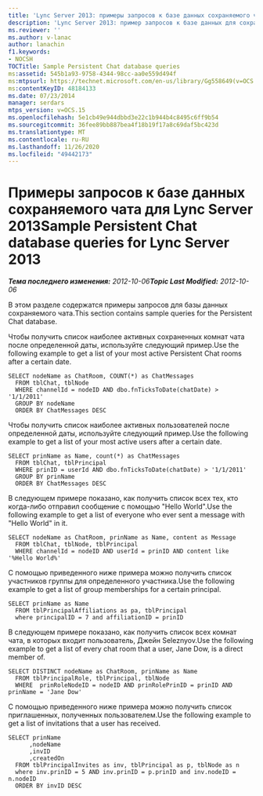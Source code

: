 ```yaml
---
title: 'Lync Server 2013: примеры запросов к базе данных сохраняемого чата'
description: 'Lync Server 2013: пример запросов к базе данных для сохраняемого чата.'
ms.reviewer: ''
ms.author: v-lanac
author: lanachin
f1.keywords:
- NOCSH
TOCTitle: Sample Persistent Chat database queries
ms:assetid: 545b1a93-9758-4344-98cc-aa0e559d494f
ms:mtpsurl: https://technet.microsoft.com/en-us/library/Gg558649(v=OCS.15)
ms:contentKeyID: 48184133
ms.date: 07/23/2014
manager: serdars
mtps_version: v=OCS.15
ms.openlocfilehash: 5e1cb49e944dbbd3e22c1b944b4c8495c6ff9b54
ms.sourcegitcommit: 36fee89bb887bea4f18b19f17a8c69daf5bc423d
ms.translationtype: MT
ms.contentlocale: ru-RU
ms.lasthandoff: 11/26/2020
ms.locfileid: "49442173"
---
```

# <a name="sample-persistent-chat-database-queries-for-lync-server-2013"></a><span data-ttu-id="dc95d-103">Примеры запросов к базе данных сохраняемого чата для Lync Server 2013</span><span class="sxs-lookup"><span data-stu-id="dc95d-103">Sample Persistent Chat database queries for Lync Server 2013</span></span>

<div data-xmlns="http://www.w3.org/1999/xhtml">

<div class="topic" data-xmlns="http://www.w3.org/1999/xhtml" data-msxsl="urn:schemas-microsoft-com:xslt" data-cs="https://msdn.microsoft.com/">

<div data-asp="https://msdn2.microsoft.com/asp">



</div>

<div id="mainSection">

<div id="mainBody"><span data-ttu-id="dc95d-104">

<span> </span></span><span class="sxs-lookup"><span data-stu-id="dc95d-104">

<span> </span></span></span>

<span data-ttu-id="dc95d-105">_**Тема последнего изменения:** 2012-10-06_</span><span class="sxs-lookup"><span data-stu-id="dc95d-105">_**Topic Last Modified:** 2012-10-06_</span></span>

<span data-ttu-id="dc95d-106">В этом разделе содержатся примеры запросов для базы данных сохраняемого чата.</span><span class="sxs-lookup"><span data-stu-id="dc95d-106">This section contains sample queries for the Persistent Chat database.</span></span>

<span data-ttu-id="dc95d-107">Чтобы получить список наиболее активных сохраненных комнат чата после определенной даты, используйте следующий пример.</span><span class="sxs-lookup"><span data-stu-id="dc95d-107">Use the following example to get a list of your most active Persistent Chat rooms after a certain date.</span></span>

    SELECT nodeName as ChatRoom, COUNT(*) as ChatMessages
      FROM tblChat, tblNode
      WHERE channelId = nodeID AND dbo.fnTicksToDate(chatDate) > '1/1/2011'
      GROUP BY nodeName
      ORDER BY ChatMessages DESC

<span data-ttu-id="dc95d-108">Чтобы получить список наиболее активных пользователей после определенной даты, используйте следующий пример.</span><span class="sxs-lookup"><span data-stu-id="dc95d-108">Use the following example to get a list of your most active users after a certain date.</span></span>

    SELECT prinName as Name, count(*) as ChatMessages
      FROM tblChat, tblPrincipal
      WHERE prinID = userId AND dbo.fnTicksToDate(chatDate) > '1/1/2011'
      GROUP BY prinName
      ORDER BY ChatMessages DESC

<span data-ttu-id="dc95d-109">В следующем примере показано, как получить список всех тех, кто когда-либо отправил сообщение с помощью "Hello World".</span><span class="sxs-lookup"><span data-stu-id="dc95d-109">Use the following example to get a list of everyone who ever sent a message with "Hello World" in it.</span></span>

    SELECT nodeName as ChatRoom, prinName as Name, content as Message
      FROM tblChat, tblNode, tblPrincipal
      WHERE channelId = nodeID AND userId = prinID AND content like '%Hello World%'

<span data-ttu-id="dc95d-110">С помощью приведенного ниже примера можно получить список участников группы для определенного участника.</span><span class="sxs-lookup"><span data-stu-id="dc95d-110">Use the following example to get a list of group memberships for a certain principal.</span></span>

    SELECT prinName as Name    
      FROM tblPrincipalAffiliations as pa, tblPrincipal
      where principalID = 7 and affiliationID = prinID

<span data-ttu-id="dc95d-111">В следующем примере показано, как получить список всех комнат чата, в которых входит пользователь, Джейн Seleznyov.</span><span class="sxs-lookup"><span data-stu-id="dc95d-111">Use the following example to get a list of every chat room that a user, Jane Dow, is a direct member of.</span></span>

    SELECT DISTINCT nodeName as ChatRoom, prinName as Name          
      FROM tblPrincipalRole, tblPrincipal, tblNode
      WHERE  prinRoleNodeID = nodeID AND prinRolePrinID = prinID AND prinName = 'Jane Dow'

<span data-ttu-id="dc95d-112">С помощью приведенного ниже примера можно получить список приглашенных, полученных пользователем.</span><span class="sxs-lookup"><span data-stu-id="dc95d-112">Use the following example to get a list of invitations that a user has received.</span></span>

    SELECT prinName
          ,nodeName
          ,invID   
          ,createdOn
      FROM tblPrincipalInvites as inv, tblPrincipal as p, tblNode as n
      where inv.prinID = 5 AND inv.prinID = p.prinID and inv.nodeID = n.nodeID
      ORDER BY invID DESC

<span data-ttu-id="dc95d-113"></div>

<span> </span>

</div>

</div>

</span><span class="sxs-lookup"><span data-stu-id="dc95d-113"></div>

<span> </span>

</div>

</div>

</span></span></div>

